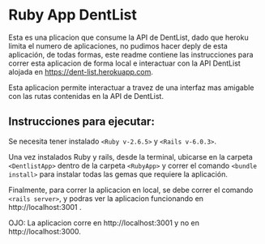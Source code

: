 # Ruby App DentList
Esta es una plicacion que consume la API de DentList, dado que heroku limita el numero de aplicaciones, 
no pudimos hacer deply de esta aplicación, de todas formas, este readme contiene las instrucciones para correr esta aplicacion de forma local 
e interactuar con la API DentList alojada en https://dent-list.herokuapp.com.

Esta aplicacion permite interactuar a travez de una interfaz mas amigable con las rutas contenidas en la API de DentList.

## Instrucciones para ejecutar:

Se necesita tener instalado `<Ruby v-2.6.5>` y `<Rails v-6.0.3>`.

Una vez instalados Ruby y rails, desde la terminal, ubicarse en la carpeta `<DentlistApp>` dentro de la carpeta `<RubyApp>` 
y correr el comando `<bundle install>` para instalar todas las gemas que requiere la aplicación.

Finalmente, para correr la aplicacion en local, se debe correr el comando `<rails server>`, y podras ver la aplicacion funcionando en http://localhost:3001 .

OJO: La aplicacion corre en http://localhost:3001 y no en http://localhost:3000.